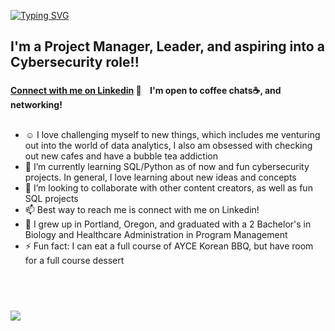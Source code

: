 [![Typing SVG](https://readme-typing-svg.herokuapp.com?font=Helvetica&size=45&duration=2300&color=91CAF7&width=800&height=115&lines=Hi+there%2C+I'm+Spring)](https://git.io/typing-svg)


<!---
SpringHo/SpringHo is a ✨ special ✨ repository because its `README.md` (this file) appears on your GitHub profile.
You can click the Preview link to take a look at your changes.Caveat
--->



## I'm a Project Manager, Leader, and aspiring into a Cybersecurity role!! 


### 
<b>[Connect with me on Linkedin](https://www.linkedin.com/in/springho/) 👋 
&nbsp;&nbsp;
I'm open to coffee chats☕, and networking!</b>
<br />
<br />


-  ☺️ I love challenging myself to new things, which includes me venturing out into the world of data analytics, I also am obsessed with checking out new cafes and have a bubble tea addiction
- 🌱 I’m currently learning SQL/Python as of now and fun cybersecurity projects. In general, I love learning about new ideas and concepts
- 👯 I’m looking to collaborate with other content creators, as well as fun SQL projects
- 📫 Best way to reach me is connect with me on Linkedin! 
- 🌲 I grew up in Portland, Oregon, and graduated with a 2 Bachelor's in Biology and Healthcare Administration in Program Management
- ⚡ Fun fact: I can eat a full course of AYCE Korean BBQ, but have room for a full course dessert






<br />
<br />



##### 
![](https://visitor-badge.laobi.icu/badge?page_id=SpringHo.SpringHo)
